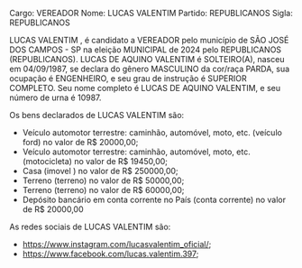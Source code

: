 Cargo: VEREADOR
Nome:  LUCAS VALENTIM 
Partido: REPUBLICANOS
Sigla: REPUBLICANOS

 LUCAS VALENTIM , é candidato a VEREADOR pelo município de SÃO JOSÉ DOS CAMPOS - SP na eleição MUNICIPAL de 2024 pelo REPUBLICANOS (REPUBLICANOS).
LUCAS DE AQUINO VALENTIM é SOLTEIRO(A), nasceu em 04/09/1987, se declara do gênero MASCULINO da cor/raça PARDA, sua ocupação é ENGENHEIRO, e seu grau de instrução é SUPERIOR COMPLETO.
Seu nome completo é LUCAS DE AQUINO VALENTIM, e seu número de urna é 10987.

Os bens declarados de  LUCAS VALENTIM  são: 
- Veículo automotor terrestre: caminhão, automóvel, moto, etc. (veículo ford) no valor de R$ 20000,00;
- Veículo automotor terrestre: caminhão, automóvel, moto, etc. (motocicleta) no valor de R$ 19450,00;
- Casa (imovel ) no valor de R$ 250000,00;
- Terreno (terreno) no valor de R$ 50000,00;
- Terreno (terreno) no valor de R$ 60000,00;
- Depósito bancário em conta corrente no País (conta corrente) no valor de R$ 20000,00

As redes sociais de  LUCAS VALENTIM  são:
- https://www.instagram.com/lucasvalentim_oficial/;
- https://www.facebook.com/lucas.valentim.397;